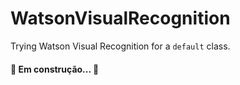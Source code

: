 # WatsonVisualRecognition
Trying Watson Visual Recognition for a `default` class.
<h4 align="left"> 
	🚧  Em construção...  🚧
</h4>
